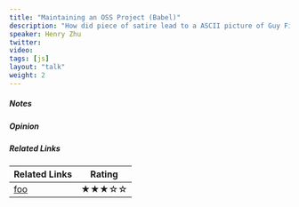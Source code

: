```yaml
---
title: "Maintaining an OSS Project (Babel)"
description: "How did piece of satire lead to a ASCII picture of Guy Fieri getting merged into the Babel source and our t-shirt design? Who is left_pad? How did I go from complete ignorance of one of the biggest tools used in the JavaScript ecosystem to becoming a user, contributor, and eventually maintainer? What are some of the interesting stories that maintaining a project lead to? In this talk, I hope to bring home the fact maintainers are just developers and people like everyone else."
speaker: Henry Zhu
twitter: 
video:
tags: [js]
layout: "talk"
weight: 2
---
```


<article id="1">

##### Notes

</article>

<article id="2">

##### Opinion

</article>

<article id="3">

##### Related Links

Related Links | Rating
--- | ---
[foo](https://foo) | ★★★☆☆

</article>